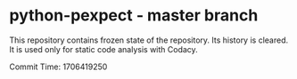 # python-pexpect - master branch

This repository contains frozen state of the repository.
Its history is cleared. It is used only for static code
analysis with Codacy.

Commit Time: 1706419250